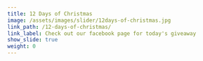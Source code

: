 ```yaml
---
title: 12 Days of Christmas
image: /assets/images/slider/12days-of-christmas.jpg
link_path: /12-days-of-christmas/
link_label: Check out our facebook page for today's giveaway
show_slide: true
weight: 0
---
```



